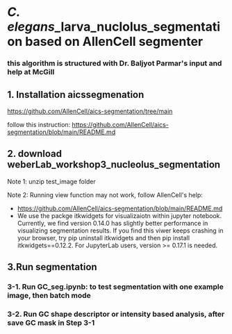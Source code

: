 # *C. elegans*_larva_nuclolus_segmentation based on AllenCell segmenter
### this algorithm is structured with Dr. Baljyot Parmar's input and help at McGill

## 1. Installation aicssegmenation

https://github.com/AllenCell/aics-segmentation/tree/main

follow this instruction: https://github.com/AllenCell/aics-segmentation/blob/main/README.md

## 2. download weberLab_workshop3_nucleolus_segmentation

Note 1: unzip test_image folder

Note 2: Running view function may not work, follow AllenCell's help:
  * https://github.com/AllenCell/aics-segmentation/blob/main/README.md
  * We use the packge itkwidgets for visualizaiotn within jupyter notebook. Currently, we find version 0.14.0 has slightly better performance in visualizing segmentation results. If you find this viwer keeps crashing in your browser, try pip uninstall itkwidgets and then pip install itkwidgets==0.12.2. For JupyterLab users, version >= 0.17.1 is needed.

## 3.Run segmentation
### 3-1.  Run GC_seg.ipynb: to test segmentation with one example image, then batch mode
### 3-2. Run GC shape descriptor or intensity based analysis, after save GC mask in Step 3-1
